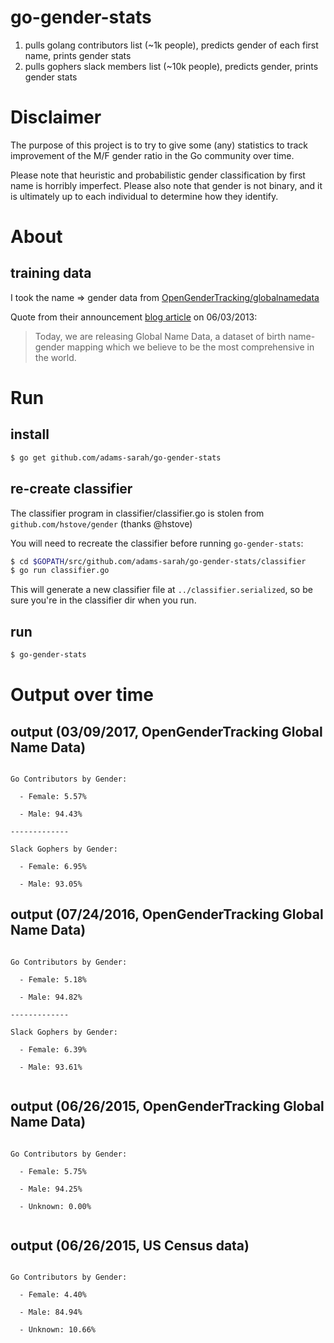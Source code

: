 # go-gender-stats
1. pulls golang contributors list (~1k people), predicts gender of each first name, prints gender stats
2. pulls gophers slack members list (~10k people), predicts gender, prints gender stats

# Disclaimer
The purpose of this project is to try to give some (any) statistics to track improvement of the M/F gender ratio
in the Go community over time.

Please note that heuristic and probabilistic gender classification by first name is horribly imperfect.
Please also note that gender is not binary, and it is ultimately up to each individual to determine how they identify.

# About
## training data
I took the name => gender data from [OpenGenderTracking/globalnamedata](https://github.com/OpenGenderTracking/globalnamedata)

Quote from their announcement [blog article](http://bocoup.com/weblog/global-name-data/) on 06/03/2013:

> Today, we are releasing Global Name Data, a dataset of birth name-gender mapping which we believe to be the most comprehensive in the world.

# Run
## install

```bash
$ go get github.com/adams-sarah/go-gender-stats
```

## re-create classifier
The classifier program in classifier/classifier.go is stolen from `github.com/hstove/gender` (thanks @hstove)

You will need to recreate the classifier before running `go-gender-stats`:

```bash
$ cd $GOPATH/src/github.com/adams-sarah/go-gender-stats/classifier
$ go run classifier.go
```

This will generate a new classifier file at `../classifier.serialized`, so be sure you're in the classifier dir when you run.


## run

```bash
$ go-gender-stats
```

# Output over time
## output (03/09/2017, OpenGenderTracking Global Name Data)

```

Go Contributors by Gender:

  - Female: 5.57%

  - Male: 94.43%

-------------

Slack Gophers by Gender:

  - Female: 6.95%

  - Male: 93.05%

```

## output (07/24/2016, OpenGenderTracking Global Name Data)

```

Go Contributors by Gender:

  - Female: 5.18%

  - Male: 94.82%

-------------

Slack Gophers by Gender:

  - Female: 6.39%

  - Male: 93.61%


```

## output (06/26/2015, OpenGenderTracking Global Name Data)

```

Go Contributors by Gender:

  - Female: 5.75%

  - Male: 94.25%

  - Unknown: 0.00%


```

## output (06/26/2015, US Census data)

```

Go Contributors by Gender:

  - Female: 4.40%

  - Male: 84.94%

  - Unknown: 10.66%

```
